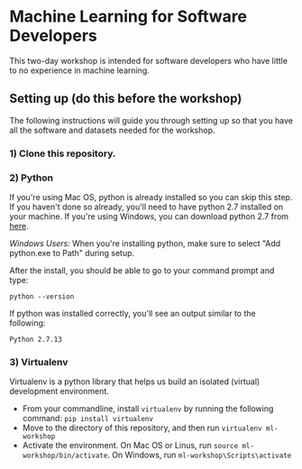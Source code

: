 # Machine Learning for Software Developers

This two-day workshop is intended for software developers who have little to no experience in machine learning.

## Setting up (do this before the workshop)

The following instructions will guide you through setting up so that you have all the software and datasets needed for the workshop.

### 1) Clone this repository.
### 2) Python
If you're using Mac OS, python is already installed so you can skip this step. If you haven't done so already, you'll need to have python 2.7 installed on your machine.  If you're using Windows, you can download python 2.7 from [here](https://www.python.org/ftp/python/2.7.13/python-2.7.13.msi).

*Windows Users:* When you're installing python, make sure to select "Add python.exe to Path" during setup.

After the install, you should be able to go to your command prompt and type:

`python --version`

If python was installed correctly, you'll see an output similar to the following:

`Python 2.7.13`

### 3) Virtualenv
Virtualenv is a python library that helps us build an isolated (virtual) development environment.

- From your commandline, install `virtualenv` by running the following command: `pip install virtualenv`
- Move to the directory of this repository, and then run `virtualenv ml-workshop`
- Activate the environment. On Mac OS or Linus, run `source ml-workshop/bin/activate`. On Windows, run `ml-workshop\Scripts\activate`
